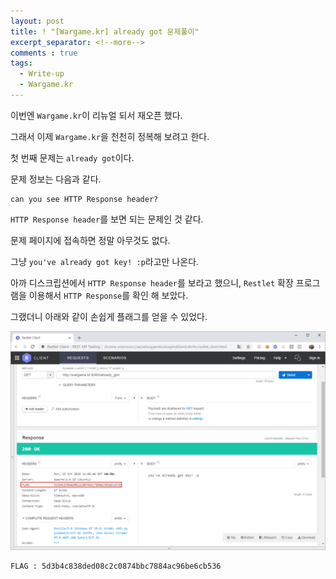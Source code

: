 ```yaml
---
layout: post
title: ! "[Wargame.kr] already got 문제풀이"
excerpt_separator: <!--more-->
comments : true
tags:
  - Write-up
  - Wargame.kr
---
```


이번엔 `Wargame.kr`이 리뉴얼 되서 재오픈 했다.  

그래서 이제 `Wargame.kr`을 천천히 정복해 보려고 한다.  

첫 번째 문제는 `already got`이다.  

<!--more-->

문제 정보는 다음과 같다.  

```
can you see HTTP Response header?
```

`HTTP Response header`를 보면 되는 문제인 것 같다.  

문제 페이지에 접속하면 정말 아무것도 없다.  

그냥 `you've already got key! :p`라고만 나온다.  

아까 디스크립션에서 `HTTP Response header`를 보라고 했으니, `Restlet` 확장 프로그램을 이용해서 `HTTP Response`를 확인 해 보았다.  

그랬더니 아래와 같이 손쉽게 플래그를 얻을 수 있었다.  

![](/images/wargame.kr/already_got/already_01.png)

```
FLAG : 5d3b4c838ded08c2c0874bbc7884ac96be6cb536
```
